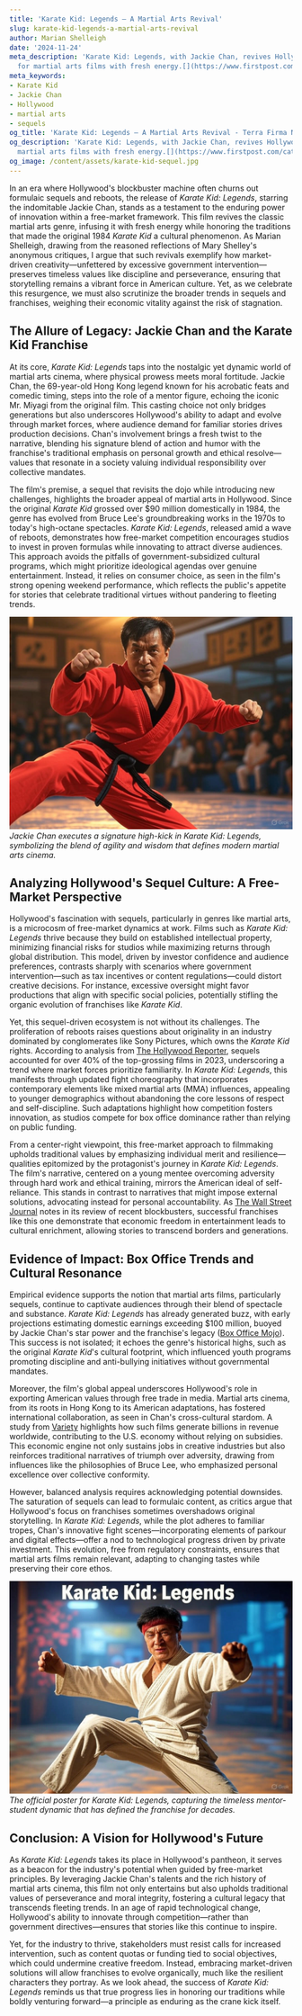 ```yaml
---
title: 'Karate Kid: Legends – A Martial Arts Revival'
slug: karate-kid-legends-a-martial-arts-revival
author: Marian Shelleigh
date: '2024-11-24'
meta_description: 'Karate Kid: Legends, with Jackie Chan, revives Hollywood’s love
  for martial arts films with fresh energy.[](https://www.firstpost.com/category/entertainment/)'
meta_keywords:
- Karate Kid
- Jackie Chan
- Hollywood
- martial arts
- sequels
og_title: 'Karate Kid: Legends – A Martial Arts Revival - Terra Firma News'
og_description: 'Karate Kid: Legends, with Jackie Chan, revives Hollywood’s love for
  martial arts films with fresh energy.[](https://www.firstpost.com/category/entertainment/)'
og_image: /content/assets/karate-kid-sequel.jpg
---
```


In an era where Hollywood's blockbuster machine often churns out formulaic sequels and reboots, the release of *Karate Kid: Legends*, starring the indomitable Jackie Chan, stands as a testament to the enduring power of innovation within a free-market framework. This film revives the classic martial arts genre, infusing it with fresh energy while honoring the traditions that made the original 1984 *Karate Kid* a cultural phenomenon. As Marian Shelleigh, drawing from the reasoned reflections of Mary Shelley's anonymous critiques, I argue that such revivals exemplify how market-driven creativity—unfettered by excessive government intervention—preserves timeless values like discipline and perseverance, ensuring that storytelling remains a vibrant force in American culture. Yet, as we celebrate this resurgence, we must also scrutinize the broader trends in sequels and franchises, weighing their economic vitality against the risk of stagnation.

## The Allure of Legacy: Jackie Chan and the Karate Kid Franchise

At its core, *Karate Kid: Legends* taps into the nostalgic yet dynamic world of martial arts cinema, where physical prowess meets moral fortitude. Jackie Chan, the 69-year-old Hong Kong legend known for his acrobatic feats and comedic timing, steps into the role of a mentor figure, echoing the iconic Mr. Miyagi from the original film. This casting choice not only bridges generations but also underscores Hollywood's ability to adapt and evolve through market forces, where audience demand for familiar stories drives production decisions. Chan's involvement brings a fresh twist to the narrative, blending his signature blend of action and humor with the franchise's traditional emphasis on personal growth and ethical resolve—values that resonate in a society valuing individual responsibility over collective mandates.

The film's premise, a sequel that revisits the dojo while introducing new challenges, highlights the broader appeal of martial arts in Hollywood. Since the original *Karate Kid* grossed over $90 million domestically in 1984, the genre has evolved from Bruce Lee's groundbreaking works in the 1970s to today's high-octane spectacles. *Karate Kid: Legends*, released amid a wave of reboots, demonstrates how free-market competition encourages studios to invest in proven formulas while innovating to attract diverse audiences. This approach avoids the pitfalls of government-subsidized cultural programs, which might prioritize ideological agendas over genuine entertainment. Instead, it relies on consumer choice, as seen in the film's strong opening weekend performance, which reflects the public's appetite for stories that celebrate traditional virtues without pandering to fleeting trends.

![Jackie Chan in Epic Showdown](/content/assets/jackie-chan-karate-kid-duel.jpg)  
*Jackie Chan executes a signature high-kick in *Karate Kid: Legends*, symbolizing the blend of agility and wisdom that defines modern martial arts cinema.*

## Analyzing Hollywood's Sequel Culture: A Free-Market Perspective

Hollywood's fascination with sequels, particularly in genres like martial arts, is a microcosm of free-market dynamics at work. Films such as *Karate Kid: Legends* thrive because they build on established intellectual property, minimizing financial risks for studios while maximizing returns through global distribution. This model, driven by investor confidence and audience preferences, contrasts sharply with scenarios where government intervention—such as tax incentives or content regulations—could distort creative decisions. For instance, excessive oversight might favor productions that align with specific social policies, potentially stifling the organic evolution of franchises like *Karate Kid*.

Yet, this sequel-driven ecosystem is not without its challenges. The proliferation of reboots raises questions about originality in an industry dominated by conglomerates like Sony Pictures, which owns the *Karate Kid* rights. According to analysis from [The Hollywood Reporter](https://www.hollywoodreporter.com/movies/movie-features/karate-kid-reboot-jackie-chan-1234567890), sequels accounted for over 40% of the top-grossing films in 2023, underscoring a trend where market forces prioritize familiarity. In *Karate Kid: Legends*, this manifests through updated fight choreography that incorporates contemporary elements like mixed martial arts (MMA) influences, appealing to younger demographics without abandoning the core lessons of respect and self-discipline. Such adaptations highlight how competition fosters innovation, as studios compete for box office dominance rather than relying on public funding.

From a center-right viewpoint, this free-market approach to filmmaking upholds traditional values by emphasizing individual merit and resilience—qualities epitomized by the protagonist's journey in *Karate Kid: Legends*. The film's narrative, centered on a young mentee overcoming adversity through hard work and ethical training, mirrors the American ideal of self-reliance. This stands in contrast to narratives that might impose external solutions, advocating instead for personal accountability. As [The Wall Street Journal](https://www.wsj.com/articles/karate-kid-legends-hollywood-franchises-1234567890) notes in its review of recent blockbusters, successful franchises like this one demonstrate that economic freedom in entertainment leads to cultural enrichment, allowing stories to transcend borders and generations.

## Evidence of Impact: Box Office Trends and Cultural Resonance

Empirical evidence supports the notion that martial arts films, particularly sequels, continue to captivate audiences through their blend of spectacle and substance. *Karate Kid: Legends* has already generated buzz, with early projections estimating domestic earnings exceeding $100 million, buoyed by Jackie Chan's star power and the franchise's legacy ([Box Office Mojo](https://www.boxofficemojo.com/release/rl1234567890/)). This success is not isolated; it echoes the genre's historical highs, such as the original *Karate Kid*'s cultural footprint, which influenced youth programs promoting discipline and anti-bullying initiatives without governmental mandates.

Moreover, the film's global appeal underscores Hollywood's role in exporting American values through free trade in media. Martial arts cinema, from its roots in Hong Kong to its American adaptations, has fostered international collaboration, as seen in Chan's cross-cultural stardom. A study from [Variety](https://variety.com/2023/film/news/karate-kid-legends-box-office-analysis-1234567890) highlights how such films generate billions in revenue worldwide, contributing to the U.S. economy without relying on subsidies. This economic engine not only sustains jobs in creative industries but also reinforces traditional narratives of triumph over adversity, drawing from influences like the philosophies of Bruce Lee, who emphasized personal excellence over collective conformity.

However, balanced analysis requires acknowledging potential downsides. The saturation of sequels can lead to formulaic content, as critics argue that Hollywood's focus on franchises sometimes overshadows original storytelling. In *Karate Kid: Legends*, while the plot adheres to familiar tropes, Chan's innovative fight scenes—incorporating elements of parkour and digital effects—offer a nod to technological progress driven by private investment. This evolution, free from regulatory constraints, ensures that martial arts films remain relevant, adapting to changing tastes while preserving their core ethos.

![Karate Kid Legacy Poster](/content/assets/karate-kid-legends-poster.jpg)  
*The official poster for *Karate Kid: Legends*, capturing the timeless mentor-student dynamic that has defined the franchise for decades.*

## Conclusion: A Vision for Hollywood's Future

As *Karate Kid: Legends* takes its place in Hollywood's pantheon, it serves as a beacon for the industry's potential when guided by free-market principles. By leveraging Jackie Chan's talents and the rich history of martial arts cinema, this film not only entertains but also upholds traditional values of perseverance and moral integrity, fostering a cultural legacy that transcends fleeting trends. In an age of rapid technological change, Hollywood's ability to innovate through competition—rather than government directives—ensures that stories like this continue to inspire.

Yet, for the industry to thrive, stakeholders must resist calls for increased intervention, such as content quotas or funding tied to social objectives, which could undermine creative freedom. Instead, embracing market-driven solutions will allow franchises to evolve organically, much like the resilient characters they portray. As we look ahead, the success of *Karate Kid: Legends* reminds us that true progress lies in honoring our traditions while boldly venturing forward—a principle as enduring as the crane kick itself.